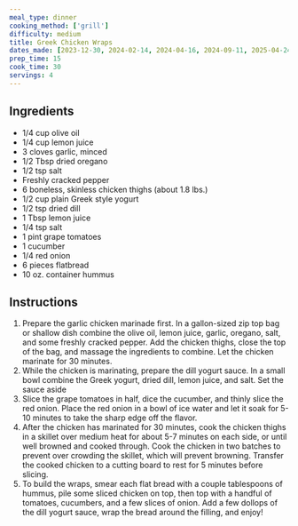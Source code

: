 ```yaml
---
meal_type: dinner
cooking_method: ['grill']
difficulty: medium
title: Greek Chicken Wraps
dates_made: [2023-12-30, 2024-02-14, 2024-04-16, 2024-09-11, 2025-04-24]
prep_time: 15
cook_time: 30
servings: 4
---
```


## Ingredients

- 1/4 cup olive oil
- 1/4 cup lemon juice
- 3 cloves garlic, minced
- 1/2 Tbsp dried oregano
- 1/2 tsp salt
- Freshly cracked pepper
- 6 boneless, skinless chicken thighs (about 1.8 lbs.)
- 1/2 cup plain Greek style yogurt
- 1/2 tsp dried dill
- 1 Tbsp lemon juice
- 1/4 tsp salt
- 1 pint grape tomatoes
- 1 cucumber
- 1/4 red onion
- 6 pieces flatbread
- 10 oz. container hummus

## Instructions

1. Prepare the garlic chicken marinade first. In a gallon-sized zip top bag or shallow dish combine the olive oil, lemon juice, garlic, oregano, salt, and some freshly cracked pepper. Add the chicken thighs, close the top of the bag, and massage the ingredients to combine. Let the chicken marinate for 30 minutes.
2. While the chicken is marinating, prepare the dill yogurt sauce. In a small bowl combine the Greek yogurt, dried dill, lemon juice, and salt. Set the sauce aside
3. Slice the grape tomatoes in half, dice the cucumber, and thinly slice the red onion. Place the red onion in a bowl of ice water and let it soak for 5-10 minutes to take the sharp edge off the flavor.
4. After the chicken has marinated for 30 minutes, cook the chicken thighs in a skillet over medium heat for about 5-7 minutes on each side, or until well browned and cooked through. Cook the chicken in two batches to prevent over crowding the skillet, which will prevent browning. Transfer the cooked chicken to a cutting board to rest for 5 minutes before slicing.
5. To build the wraps, smear each flat bread with a couple tablespoons of hummus, pile some sliced chicken on top, then top with a handful of tomatoes, cucumbers, and a few slices of onion. Add a few dollops of the dill yogurt sauce, wrap the bread around the filling, and enjoy!
